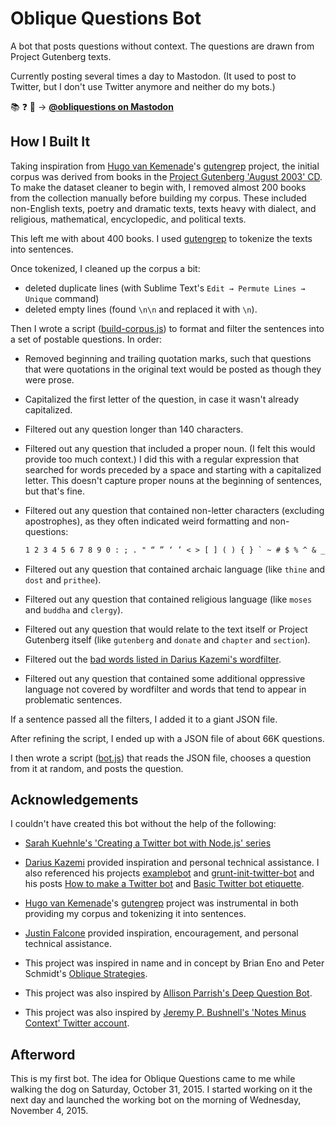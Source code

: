# Oblique Questions Bot

A bot that posts questions without context. The questions are drawn from Project
Gutenberg texts.

Currently posting several times a day to Mastodon. (It used to
post to Twitter, but I don't use Twitter anymore and neither do my bots.)

📚 ❓ 🤖 &rarr; **[@obliquestions on Mastodon](https://mastodon.matthewmcvickar.com/@obliquestions)**

## How I Built It

Taking inspiration from [Hugo van Kemenade](https://github.com/hugovk/)'s
[gutengrep](https://github.com/hugovk/gutengrep) project, the initial corpus was
derived from books in the [Project Gutenberg 'August 2003'
CD](https://www.gutenberg.org/ebooks/11220). To make the dataset cleaner to
begin with, I removed almost 200 books from the collection manually before
building my corpus. These included non-English texts, poetry and dramatic texts,
texts heavy with dialect, and religious, mathematical, encyclopedic, and
political texts.

This left me with about 400 books. I used [gutengrep](https://github.com/hugovk)
to tokenize the texts into sentences.

Once tokenized, I cleaned up the corpus a bit:

- deleted duplicate lines (with Sublime Text's `Edit → Permute Lines → Unique`
  command)
- deleted empty lines (found `\n\n` and replaced it with `\n`).

Then I wrote a script ([build-corpus.js](build-corpus.js)) to format and filter
the sentences into a set of postable questions. In order:

- Removed beginning and trailing quotation marks, such that questions that were
  quotations in the original text would be posted as though they were prose.

- Capitalized the first letter of the question, in case it wasn't already
  capitalized.

- Filtered out any question longer than 140 characters.

- Filtered out any question that included a proper noun. (I felt this would
  provide too much context.) I did this with a regular expression that searched
  for words preceded by a space and starting with a capitalized letter. This
  doesn't capture proper nouns at the beginning of sentences, but that's fine.

- Filtered out any question that contained non-letter characters (excluding
  apostrophes), as they often indicated weird formatting and non-questions:

    ```txt
    1 2 3 4 5 6 7 8 9 0 : ; . " “ ” ‘ ’ < > [ ] ( ) { } ` ~ # $ % ^ & _ + - = \ / |
    ```

- Filtered out any question that contained archaic language (like `thine` and
  `dost` and `prithee`).

- Filtered out any question that contained religious language (like `moses` and
  `buddha` and `clergy`).

- Filtered out any question that would relate to the text itself or Project
  Gutenberg itself (like `gutenberg` and `donate` and `chapter` and `section`).

- Filtered out the [bad words listed in Darius Kazemi's
  wordfilter](https://github.com/dariusk/wordfilter/blob/master/lib/badwords.json).

- Filtered out any question that contained some additional oppressive language
  not covered by wordfilter and words that tend to appear in problematic
  sentences.

If a sentence passed all the filters, I added it to a giant JSON file.

After refining the script, I ended up with a JSON file of about 66K questions.

I then wrote a script ([bot.js](bot.js)) that reads the JSON file, chooses a
question from it at random, and posts the question.

## Acknowledgements

I couldn't have created this bot without the help of the following:

- [Sarah Kuehnle's 'Creating a Twitter bot with Node.js'
  series](http://ursooperduper.github.io/2014/10/27/twitter-bot-with-node-js-part-1.html)

- [Darius Kazemi](https://tinysubversions.com) provided inspiration and personal
  technical assistance. I also referenced his projects
  [examplebot](https://github.com/dariusk/examplebot) and
  [grunt-init-twitter-bot](https://github.com/dariusk/grunt-init-twitter-bot)
  and his posts [How to make a Twitter
  bot](http://tinysubversions.com/2013/09/how-to-make-a-twitter-bot/) and [Basic
  Twitter bot
  etiquette](http://tinysubversions.com/2013/03/basic-twitter-bot-etiquette/).

- [Hugo van Kemenade](https://github.com/hugovk/)'s
  [gutengrep](https://github.com/hugovk) project was instrumental in both
  providing my corpus and tokenizing it into sentences.

- [Justin Falcone](https://twitter.com/modernserf) provided inspiration,
  encouragement, and personal technical assistance.

- This project was inspired in name and in concept by Brian Eno and Peter
  Schmidt's [Oblique
  Strategies](https://en.wikipedia.org/wiki/Oblique_Strategies).

- This project was also inspired by [Allison Parrish's Deep Question
  Bot](https://twitter.com/deepquestionbot).

- This project was also inspired by [Jeremy P. Bushnell's 'Notes Minus Context'
  Twitter account](https://twitter.com/jpbisreading).

## Afterword

This is my first bot. The idea for Oblique Questions came to me while walking
the dog on Saturday, October 31, 2015. I started working on it the next day and
launched the working bot on the morning of Wednesday, November 4, 2015.
